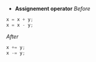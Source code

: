 - **Assignement operator**
*Before*
```Javascript
x = x + y;
x = x - y;
```
*After*
```Javascript
x += y;
x -= y;
```